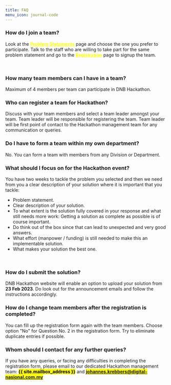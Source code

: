 ```yaml
---
title: FAQ
menu_icon: journal-code
---
```


<h3><b>How do I join a team?</b></h3>

Look at the <a href="{{ site.baseurl }}{% link projects.md %}" style="color:yellow"><b>Problem Statements</b></a> page and choose the one you prefer to participate. Talk to the staff who are willing to take part for the same problem statement and go to the <a href="{{ site.baseurl }}{% link registration.md %}" style="color:yellow"><b>Registration</b></a> page to signup the team.

<br>

<h3><b>How many team members can I have in a team?</b></h3>
Maximum of 4 members per team can participate in DNB Hackathon.

<br>

<h3><b>Who can register a team for Hackathon?</b></h3>
Discuss with your team members and select a team leader amongst your team. Team leader will be responsible for registering the team. Team leader will be first point of contact to the Hackathon management team for any communication or queries.

<br>

<h3><b>Do I have to form a team within my own department?</b></h3>
No. You can form a team with members from any Division or Department.

<br>

<h3><b>What should I focus on for the Hackathon event?</b></h3>
You have two weeks to tackle the problem you selected and then we need from you a clear description of your solution where it is important that you tackle:
<div>
  <ul>
    <li>Problem statement.</li>
    <li>Clear description of your solution.</li>
    <li>To what extent is the solution fully covered in your response and what still needs more work: Getting a solution as complete as possible is of course important.</li>
    <li>Do think out of the box since that can lead to unexpected and very good answers.</li>
    <li>What effort (manpower / funding) is still needed to make this an implementable solution.</li>
    <li>What makes your solution the best one.</li>
  </ul>
</div>

<br>

<h3><b>How do I submit the solution?</b></h3>
DNB Hackathon website will enable an option to upload your solution from <b>23 Feb 2023</b>. Do look out for the announcement emails and follow the instructions accordingly. 


<br>

<h3><b>How do I change team members after the registration is completed?</b></h3>
You can fill up the registration form again with the team members. Choose option "No" for Question No. 2 in the registration form. Try to eliminate duplicate entries if possible.

<br>

<h3><b>Whom should I contact for any further queries?</b></h3>

If you have any queries, or facing any difficulties in completing the registration form,
please email to our dedicated Hackathon management team: <mark><b>{{ site.mailbox_address }}</b></mark> and <mark><b>johannes.krebbers@digital-nasional.com.my</b></mark> 
